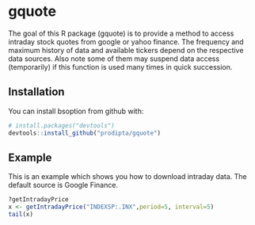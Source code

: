 # gquote

The goal of this R package (gquote) is to provide a method to access intraday stock quotes from google or yahoo finance. The frequency and maximum history of data and available tickers depend on the respective data sources. Also note some of them may suspend data access (temporarily) if this function is used many times in quick succession.

## Installation

You can install bsoption from github with:

```R
# install.packages("devtools")
devtools::install_github("prodipta/gquote")
```

## Example

This is an example which shows you how to download intraday data. The default source is Google Finance.

```R
?getIntradayPrice
x <- getIntradayPrice("INDEXSP:.INX",period=5, interval=5)
tail(x)
```



